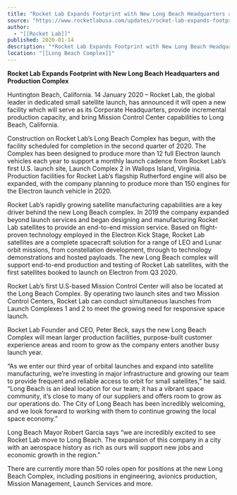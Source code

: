 ```yaml
---
title: "Rocket Lab Expands Footprint with New Long Beach Headquarters and Production Complex "
source: "https://www.rocketlabusa.com/updates/rocket-lab-expands-footprint-with-new-long-beach-headquarters-and-production-complex/"
author:
  - "[[Rocket Lab]]"
published: 2020-01-14
description: "*Rocket Lab Expands Footprint with New Long Beach Headquarters and Production Complex*"
location: "[[Long Beach Complex]]"
---
```

**Rocket Lab Expands Footprint with New Long Beach Headquarters and Production Complex**

Huntington Beach, California. 14 January 2020 – Rocket Lab, the global leader in dedicated small satellite launch, has announced it will open a new facility which will serve as its Corporate Headquarters, provide incremental production capacity, and bring Mission Control Center capabilities to Long Beach, California.

Construction on Rocket Lab’s Long Beach Complex has begun, with the facility scheduled for completion in the second quarter of 2020. The Complex has been designed to produce more than 12 full Electron launch vehicles each year to support a monthly launch cadence from Rocket Lab’s first U.S. launch site, Launch Complex 2 in Wallops Island, Virginia. Production facilities for Rocket Lab’s flagship Rutherford engine will also be expanded, with the company planning to produce more than 150 engines for the Electron launch vehicle in 2020.

Rocket Lab’s rapidly growing satellite manufacturing capabilities are a key driver behind the new Long Beach complex. In 2019 the company expanded beyond launch services and began designing and manufacturing Rocket Lab satellites to provide an end-to-end mission service. Based on flight-proven technology employed in the Electron Kick Stage, Rocket Lab satellites are a complete spacecraft solution for a range of LEO and Lunar orbit missions, from constellation development, through to technology demonstrations and hosted payloads. The new Long Beach complex will support end-to-end production and testing of Rocket Lab satellites, with the first satellites booked to launch on Electron from Q3 2020.

Rocket Lab’s first U.S-based Mission Control Center will also be located at the Long Beach Complex. By operating two launch sites and two Mission Control Centers, Rocket Lab can conduct simultaneous launches from Launch Complexes 1 and 2 to meet the growing need for responsive space launch.   

Rocket Lab Founder and CEO, Peter Beck, says the new Long Beach Complex will mean larger production facilities, purpose-built customer experience areas and room to grow as the company enters another busy launch year.

“As we enter our third year of orbital launches and expand into satellite manufacturing, we’re investing in major infrastructure and growing our team to provide frequent and reliable access to orbit for small satellites,” he said. “Long Beach is an ideal location for our team; it has a vibrant space community, it’s close to many of our suppliers and offers room to grow as our operations do. The City of Long Beach has been incredibly welcoming, and we look forward to working with them to continue growing the local space economy.”

Long Beach Mayor Robert Garcia says “we are incredibly excited to see Rocket Lab move to Long Beach. The expansion of this company in a city with an aerospace history as rich as ours will support new jobs and economic growth in the region.”

There are currently more than 50 roles open for positions at the new Long Beach Complex, including positions in engineering, avionics production, Mission Management, Launch Services and more.